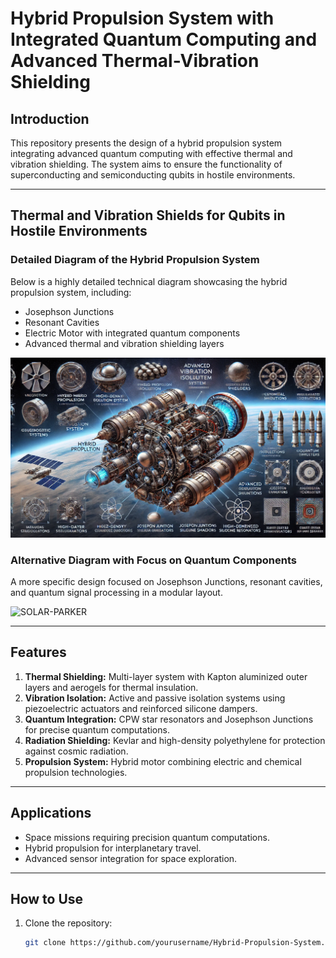 # Hybrid Propulsion System with Integrated Quantum Computing and Advanced Thermal-Vibration Shielding

## Introduction
This repository presents the design of a hybrid propulsion system integrating advanced quantum computing with effective thermal and vibration shielding. The system aims to ensure the functionality of superconducting and semiconducting qubits in hostile environments.

---

## Thermal and Vibration Shields for Qubits in Hostile Environments

### Detailed Diagram of the Hybrid Propulsion System
Below is a highly detailed technical diagram showcasing the hybrid propulsion system, including:

- Josephson Junctions
- Resonant Cavities
- Electric Motor with integrated quantum components
- Advanced thermal and vibration shielding layers

![Hybrid Propulsion System](images/technical_ideas/40707c9c-9ea6-4d57-b359-fd2848096b8d.jpeg)

### Alternative Diagram with Focus on Quantum Components
A more specific design focused on Josephson Junctions, resonant cavities, and quantum signal processing in a modular layout.

![SOLAR-PARKER](modules/diagrams/motors/Hydrazyne/Chemical_components_images/solarParkerInternalDesignQuantum.png)

---

## Features
1. **Thermal Shielding:** Multi-layer system with Kapton aluminized outer layers and aerogels for thermal insulation.
2. **Vibration Isolation:** Active and passive isolation systems using piezoelectric actuators and reinforced silicone dampers.
3. **Quantum Integration:** CPW star resonators and Josephson Junctions for precise quantum computations.
4. **Radiation Shielding:** Kevlar and high-density polyethylene for protection against cosmic radiation.
5. **Propulsion System:** Hybrid motor combining electric and chemical propulsion technologies.

---

## Applications
- Space missions requiring precision quantum computations.
- Hybrid propulsion for interplanetary travel.
- Advanced sensor integration for space exploration.

---

## How to Use
1. Clone the repository:  
   ```bash
   git clone https://github.com/yourusername/Hybrid-Propulsion-System.git



